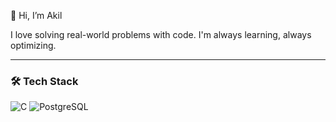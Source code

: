 👋 Hi, I’m Akil

I love solving real-world problems with code. I'm always learning, always optimizing.

---

### 🛠️ Tech Stack

![C](https://img.shields.io/badge/C-A8B9CC?style=for-the-badge&logo=c&logoColor=white)
![PostgreSQL](https://img.shields.io/badge/PostgreSQL-4169E1?style=for-the-badge&logo=postgresql&logoColor=white)













